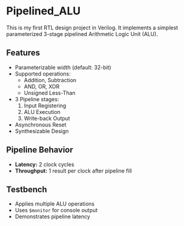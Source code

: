 # Pipelined_ALU
This is my first RTL design project in Verilog. It implements a simplest parameterized 3-stage pipelined Arithmetic Logic Unit (ALU).

## Features
- Parameterizable width (default: 32-bit)
- Supported operations:
  - Addition, Subtraction
  - AND, OR, XOR
  - Unsigned Less-Than
- 3 Pipeline stages:
  1. Input Registering
  2. ALU Execution
  3. Write-back Output
- Asynchronous Reset
- Synthesizable Design

## Pipeline Behavior
- **Latency:** 2 clock cycles
- **Throughput:** 1 result per clock after pipeline fill

## Testbench
- Applies multiple ALU operations
- Uses `$monitor` for console output
- Demonstrates pipeline latency
